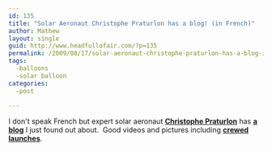 ```yaml
---
id: 135
title: "Solar Aeronaut Christophe Praturlon has a blog! (in French)"
author: Mathew
layout: single
guid: http://www.headfullofair.com/?p=135
permalink: /2009/08/17/solar-aeronaut-christophe-praturlon-has-a-blog-in-french/
tags:
  -balloons
  -solar balloon
categories:
  -post
  
---
```

I don't speak French but expert solar aeronaut **[Christophe Praturlon][1]** has [**a blog**][2] I just found out about.  Good videos and pictures including **[crewed launches][3]**.

 [1]: http://pagesperso-orange.fr/ballonsolaire/index.htm
 [2]: http://ballonsolaires.over-blog.com/
 [3]: http://ballonsolaires.over-blog.com/article-26200403.html